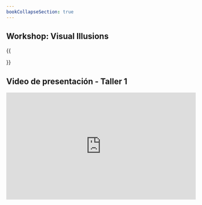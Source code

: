 ```yaml
---
bookCollapseSection: true
---
```


## Workshop: Visual Illusions
{{<section>}}


## Video de presentación  - Taller 1

<div style=position:relative;padding-bottom:56.25%;height:0;overflow:hidden><iframe src=https://www.youtube.com/embed/f0WTkxqGyGo style=position:absolute;top:0;left:0;width:100%;height:100%;border:0 allowfullscreen title="VIdeo Taller 1"></iframe></div>